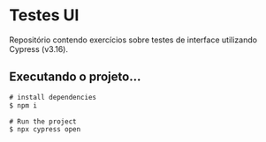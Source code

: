 # Testes UI
Repositório contendo exercícios sobre testes de interface utilizando Cypress (v3.16).

## Executando o projeto...
```javascript
# install dependencies
$ npm i

# Run the project
$ npx cypress open
```
